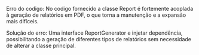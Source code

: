Erro do codigo: No codigo fornecido a classe Report é fortemente acoplada à geração de relatórios em PDF, o que torna a manutenção e a expansão mais difíceis.

Solução do erro: Uma interface ReportGenerator e injetar dependência, possibilitando a geração de diferentes tipos de relatórios sem necessidade de alterar a classe principal.







